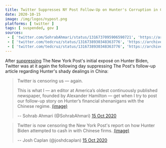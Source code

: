 ```yaml
---
title: Twitter Suppresses NY Post Follow-Up on Hunter's Corruption in China
date: 2020-10-15
image: /img/logos/nypost.png
platforms: [ twitter ]
tags: [ suspended, gov ]
sources:
 - [ 'twitter.com/SohrabAhmari/status/1316737095906590721', 'https://archive.is/cstkO' ]
 - [ 'twitter.com/tedcruz/status/1316738930348363776', 'https://archive.is/du8lv' ]
 - [ 'twitter.com/tedcruz/status/1316738930348363776', 'https://archive.is/1I79w' ]
---
```


After [suppressing](/events/facebook-twitter-suppress-nypost-hunter-expose/)
The New York Post's initial exposé on Hunter Biden, Twitter was at it again the
following day suppressing The Post's follow-up article regarding Hunter's shady
dealings in China:
> Twitter is censoring us — again.
>
> This is what I — an editor at America’s oldest continuously published
> newspaper, founded by Alexander Hamilton — get when I try to post our
> follow-up story on Hunter’s financial shenanigans with the Chinese regime.
> [(image)](screenshot.jpg)
>
> -- Sohrab Ahmari (@SohrabAhmari) [15 Oct 2020](https://archive.is/cstkO)

> Twitter is now censoring the New York Post's report on how Hunter Biden
> attempted to cash in with Chinese firms.
> [(image)](screenshot1.jpg)
>
> -- Josh Caplan (@joshdcaplan) [15 Oct 2020](https://archive.is/1I79w)
